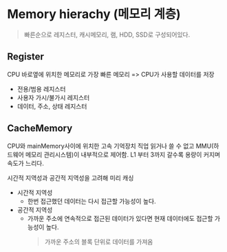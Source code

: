 # Memory hierachy (메모리 계층)

> 빠른순으로 레지스터, 캐시메모리, 램, HDD, SSD로 구성되어있다.

## Register

CPU 바로옆에 위치한 메모리로 가장 빠른 메모리 => CPU가 사용할 데이터를 저장

- 전용/범용 레지스터
- 사용자 가시/불가시 레지스터
- 데이터, 주소, 상태 레지스터

## CacheMemory

CPU와 mainMemory사이에 위치한 고속 기억장치
직업 읽거나 쓸 수 없고 MMU(하드웨어 메모리 관리시스템)이 내부적으로 제어함.
L1 부터 3까지 갈수록 용량이 커지며 속도가 느리다.

시간적 지역성과 공간적 지역성을 고려해 미리 캐싱

- 시간적 지역성
  - 한번 접근했던 데이터는 다시 접근할 가능성이 높다.
- 공간적 지역성
  - 가까운 주소에 연속적으로 접근된 데이터가 있다면 현재 데이터에도 접근할 가능성이 높다.
    > 가까운 주소의 블록 단위로 데이터를 가져옴
